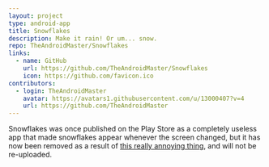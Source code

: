 ```yaml
---
layout: project
type: android-app
title: Snowflakes
description: Make it rain! Or um... snow.
repo: TheAndroidMaster/Snowflakes
links:
  - name: GitHub
    url: https://github.com/TheAndroidMaster/Snowflakes
    icon: https://github.com/favicon.ico
contributors:
  - login: TheAndroidMaster
    avatar: https://avatars1.githubusercontent.com/u/13000407?v=4
    url: https://github.com/TheAndroidMaster
---
```


Snowflakes was once published on the Play Store as a completely useless app that made snowflakes appear whenever the screen changed, but it has now been removed as a result of [this really annoying thing](https://www.reddit.com/r/Android/comments/7c4go5/is_google_play_really_going_to_suspend_all_apps/), and will not be re-uploaded.
